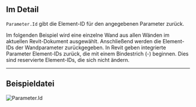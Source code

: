 ## Im Detail
`Parameter.Id` gibt die Element-ID für den angegebenen Parameter zurück.

Im folgenden Beispiel wird eine einzelne Wand aus allen Wänden im aktuellen Revit-Dokument ausgewählt. Anschließend werden die Element-IDs der Wandparameter zurückgegeben. In Revit geben integrierte Parameter Element-IDs zurück, die mit einem Bindestrich (-) beginnen. Dies sind reservierte Element-IDs, die sich nicht ändern.
___
## Beispieldatei

![Parameter.Id](./Revit.Elements.Parameter.Id_img.jpg)
